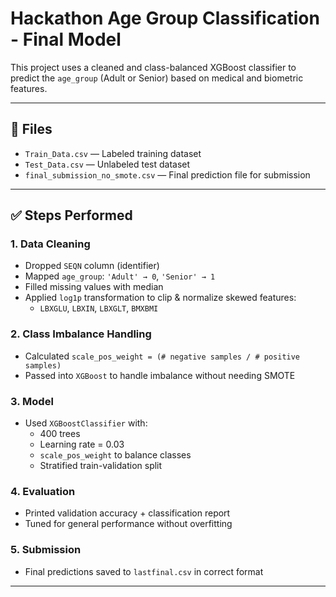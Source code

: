 # Hackathon Age Group Classification - Final Model

This project uses a cleaned and class-balanced XGBoost classifier to predict the `age_group` (Adult or Senior) based on medical and biometric features.

---

## 📁 Files

- `Train_Data.csv` — Labeled training dataset
- `Test_Data.csv` — Unlabeled test dataset
- `final_submission_no_smote.csv` — Final prediction file for submission

---

## ✅ Steps Performed

### 1. Data Cleaning
- Dropped `SEQN` column (identifier)
- Mapped `age_group`: `'Adult' → 0`, `'Senior' → 1`
- Filled missing values with median
- Applied `log1p` transformation to clip & normalize skewed features:
  - `LBXGLU`, `LBXIN`, `LBXGLT`, `BMXBMI`

### 2. Class Imbalance Handling
- Calculated `scale_pos_weight = (# negative samples / # positive samples)`
- Passed into `XGBoost` to handle imbalance without needing SMOTE

### 3. Model
- Used `XGBoostClassifier` with:
  - 400 trees
  - Learning rate = 0.03
  - `scale_pos_weight` to balance classes
  - Stratified train-validation split

### 4. Evaluation
- Printed validation accuracy + classification report
- Tuned for general performance without overfitting

### 5. Submission
- Final predictions saved to `lastfinal.csv` in correct format

---

